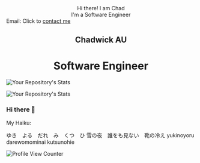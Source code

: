 <div id="header" >
<div align="center">Hi there! I am Chad</div>
<div align="center">I'm a Software Engineer</div>
<div>Email: Click to <a href="mailto:chadwickau@hotmail.com?subject=Github%20Job">contact me</a></div>
<h2 align="center">Chadwick AU</h2>
<h1 align="center">Software Engineer</h1>
</div>











![Your Repository's Stats](https://github-readme-stats.vercel.app/api?username=sirrorsmoore1975&show_icons=true)  

![Your Repository's Stats](https://github-readme-stats.vercel.app/api/top-langs/?username=sirrorsmoore1975&theme=blue-green)  


### Hi there 👋

My Haiku:

ゆき　よる　だれ　み　くつ　ひ
雪の夜　誰をも見ない　靴の冷え 
yukinoyoru darewomominai kutsunohie


![Profile View Counter](https://komarev.com/ghpvc/?username=sirrorsmoore1975)